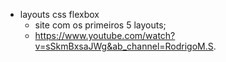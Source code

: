 * layouts css flexbox
    - site com os primeiros 5 layouts;
    - https://www.youtube.com/watch?v=sSkmBxsaJWg&ab_channel=RodrigoM.S.